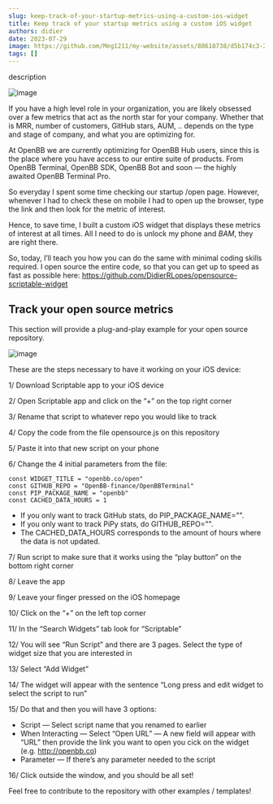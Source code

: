 ```yaml
---
slug: keep-track-of-your-startup-metrics-using-a-custom-ios-widget
title: Keep track of your startup metrics using a custom iOS widget
authors: didier
date: 2023-07-29
image: https://github.com/Meg1211/my-website/assets/88618738/d5b174c3-2a30-4494-b5ae-a0639fe5374e
tags: []
---
```


description

<!-- truncate -->

![image](https://github.com/Meg1211/my-website/assets/88618738/d5b174c3-2a30-4494-b5ae-a0639fe5374e)

If you have a high level role in your organization, you are likely obsessed over a few metrics that act as the north star for your company. Whether that is MRR, number of customers, GitHub stars, AUM, .. depends on the type and stage of company, and what you are optimizing for.

At OpenBB we are currently optimizing for OpenBB Hub users, since this is the place where you have access to our entire suite of products. From OpenBB Terminal, OpenBB SDK, OpenBB Bot and soon — the highly awaited OpenBB Terminal Pro.

So everyday I spent some time checking our startup /open page. However, whenever I had to check these on mobile I had to open up the browser, type the link and then look for the metric of interest.

Hence, to save time, I built a custom iOS widget that displays these metrics of interest at all times. All I need to do is unlock my phone and *BAM*, they are right there.

So, today, I’ll teach you how you can do the same with minimal coding skills required. I open source the entire code, so that you can get up to speed as fast as possible here: https://github.com/DidierRLopes/opensource-scriptable-widget

## Track your open source metrics

This section will provide a plug-and-play example for your open source repository.

![image](https://github.com/Meg1211/my-website/assets/88618738/9e9a483d-6264-41fa-afc3-aa4b4946e3e8)

These are the steps necessary to have it working on your iOS device:

1/ Download Scriptable app to your iOS device

2/ Open Scriptable app and click on the “+” on the top right corner

3/ Rename that script to whatever repo you would like to track

4/ Copy the code from the file opensource.js on this repository

5/ Paste it into that new script on your phone

6/ Change the 4 initial parameters from the file:

    const WIDGET_TITLE = "openbb.co/open"
    const GITHUB_REPO = "OpenBB-finance/OpenBBTerminal"
    const PIP_PACKAGE_NAME = "openbb"
    const CACHED_DATA_HOURS = 1

- If you only want to track GitHub stats, do     PIP_PACKAGE_NAME="".
- If you only want to track PiPy stats, do     GITHUB_REPO="".
- The     CACHED_DATA_HOURS corresponds to the amount of hours where the data is not updated.

7/ Run script to make sure that it works using the “play button” on the bottom right corner

8/ Leave the app

9/ Leave your finger pressed on the iOS homepage

10/ Click on the “+” on the left top corner

11/ In the “Search Widgets” tab look for “Scriptable”

12/ You will see “Run Script” and there are 3 pages. Select the type of widget size that you are interested in

13/ Select “Add Widget”

14/ The widget will appear with the sentence “Long press and edit widget to select the script to run”

15/ Do that and then you will have 3 options:

- Script — Select script name that you renamed to earlier
- When Interacting — Select “Open URL” — A new field will appear with “URL” then provide the link you want to open you cick on the widget (e.g. http://openbb.co)
- Parameter — If there’s any parameter needed to the script

16/ Click outside the window, and you should be all set!

Feel free to contribute to the repository with other examples / templates!
